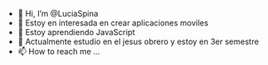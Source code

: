 - 👋 Hi, I’m @LuciaSpina
- 👀 Estoy en interesada en crear aplicaciones moviles
- 🌱 Estoy aprendiendo JavaScript 
- 💞️ Actualmente estudio en el jesus obrero y estoy en 3er semestre 
- 📫 How to reach me ...

<!---
LuciaSpina/LuciaSpina is a ✨ special ✨ repository because its `README.md` (this file) appears on your GitHub profile.
You can click the Preview link to take a look at your changes.
--->

